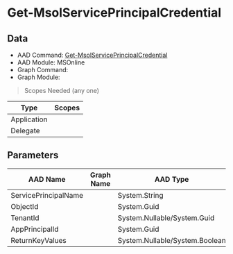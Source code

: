 # Get-MsolServicePrincipalCredential

> 

## Data

+ AAD Command: [Get-MsolServicePrincipalCredential](https://docs.microsoft.com/en-us/powershell/module/MSOnline/Get-MsolServicePrincipalCredential)
+ AAD Module: MSOnline
+ Graph Command: []()
+ Graph Module: 

> Scopes Needed (any one)

|Type|Scopes|
|---|---|
|Application||
|Delegate||

## Parameters

|AAD Name|Graph Name|AAD Type|Graph Type|Infos|
|---|---|---|---|---|
|ServicePrincipalName||System.String|||
|ObjectId||System.Guid|||
|TenantId||System.Nullable/System.Guid|||
|AppPrincipalId||System.Guid|||
|ReturnKeyValues||System.Nullable/System.Boolean|||

